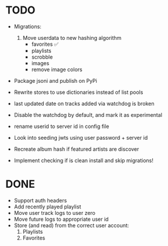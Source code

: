 # TODO
- Migrations:
    1. Move userdata to new hashing algorithm
        - favorites ✅
        - playlists
        - scrobble
        - images
        - remove image colors

- Package jsoni and publish on PyPi
- Rewrite stores to use dictionaries instead of list pools
- last updated date on tracks added via watchdog is broken
- Disable the watchdog by default, and mark it as experimental
- rename userid to server id in config file
- Look into seeding jwts using user password + server id
- Recreate album hash if featured artists are discover
- Implement checking if is clean install and skip migrations!


<!-- CHECKPOINT -->
<!-- ALBUM PAGE! -->

# DONE
- Support auth headers
- Add recently played playlist
- Move user track logs to user zero
- Move future logs to appropriate user id
- Store (and read) from the correct user account:
    1. Playlists
    2. Favorites